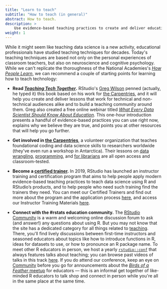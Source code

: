 ```yaml
---
title: "Learn to teach"
subtitle: "How to teach (in general)"
abstract: How to teach.
description: >
    Use evidence-based teaching practices to create and deliver educational content that works.
weight: 1
---
```


While it might seem like teaching data science is a new activity, educational professionals have studied teaching techniques for decades. Today's teaching techniques are based not only on the personal experiences of classroom teachers, but also on neuroscience and cognitive psychology. While we can't replicate the thoroughness of the National Academies's [_How People Learn_](https://www.amazon.com/How-People-Learn-II-Learners/dp/0309459648/), we can recommend a couple of starting points for learning how to teach technology:

- **Read [_Teaching Tech Together_](http://teachtogether.tech).** RStudio's [Greg Wilson](authors/greg) penned (actually, he typed it) this book based on his work for [the Carpentries](http://carpentries.org), and it will help you create and deliver lessons that work for technical and non-technical audiences alike and to build a teaching community around them. Greg also created a free online webinar titled [*What Every Data Scientist Should Know About Education*](https://resources.rstudio.com/webinars/what-every-data-scientist-should-know-about-education-greg-wilson). This one-hour introduction presents a handful of evidence-based practices you can use right now, explains why we believe they are true, and points you at other resources that will help you go further.

- **Get involved in [the Carpentries](http://carpentries.org)**, a volunteer organization that teaches foundational coding and data science skills to researchers worldwide (they've even run a workshop in Antarctica). Their lessons on [data wrangling](https://datacarpentry.org/lessons/), [programming](https://software-carpentry.org/lessons/), and [for librarians](https://librarycarpentry.org/lessons/) are all open access and classroom-tested.

- **Become a [certified trainer](https://rstd.io/trainers).** In 2019, RStudio has launched an instructor training and certification program that aims to help people apply modern evidence-based teaching practices to teach data science using R and RStudio’s products, and to help people who need such training find the trainers they need. You can meet our Certified Trainers and find out more about the program and the application process [here](https://rstd.io/trainers), and access our Instructor Training Materials [here](https://drive.google.com/drive/folders/13ohFt3D0EJ5PDbMaWTxnHH-hwA7G0IvY).

- **Connect with the #rstats education community.** The [RStudio Community](https://community.rstudio.com/) is a warm and welcoming online discussion forum to ask (and answer!) any questions about using R. But you may not know that the site has a dedicated category for all things related to [teaching](https://community.rstudio.com/c/teaching). There, you'll find lively discussions between first-time instructors and seasoned educators about topics like how to introduce functions in R, ideas for datasets to use, or how to pronounce an R package name. To meet other R educators in person, we host a yearly [`rstudio::conf`](https://rstd.io/conf) that always features talks about teaching; you can browse past videos of talks in this track [here](https://resources.rstudio.com/teaching). If you do attend our conference, keep an eye on [Community](https://community.rstudio.com/) before you go for announcements about the [_Birds of a Feather_ meetup](https://community.rstudio.com/tags/c/rstudio-conf/bof) for educators &mdash; this is an informal get together of like-minded R educators to talk shop and connect in person while you're all in the same place at the same time.

